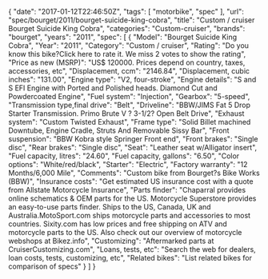 {
    "date": "2017-01-12T22:46:50Z",
    "tags": [
        "motorbike",
        "spec"
    ],
    "url": "spec\/bourget\/2011\/bourget-suicide-king-cobra",
    "title": "Custom \/ cruiser Bourget Suicide King Cobra",
    "categories": "Custom-cruiser",
    "brands": "bourget",
    "years": "2011",
    "spec": [
        {
            "Model": "Bourget Suicide King Cobra",
            "Year": "2011",
            "Category": "Custom \/ cruiser",
            "Rating": "Do you know this bike?Click here to rate it. We miss 2 votes to show the rating",
            "Price as new (MSRP)": "US$ 120000.   Prices depend on country, taxes, accessories, etc",
            "Displacement, ccm": "2146.84",
            "Displacement, cubic inches": "131.00",
            "Engine type": "V2, four-stroke",
            "Engine details": "S and S EFI Engine with Ported  and  Polished heads. Diamond Cut and Powdercoated Engine",
            "Fuel system": "Injection",
            "Gearbox": "5-speed",
            "Transmission type,final drive": "Belt",
            "Driveline": "BBW\/JIMS Fat 5 Drop Starter Transmission. Primo Brute V ? 3-1\/2? Open Belt Drive",
            "Exhaust system": "Custom Twisted Exhaust",
            "Frame type": "Solid Billet machined Downtube, Engine Cradle, Struts And Removable Sissy Bar",
            "Front suspension": "BBW Kobra style Springer Front end",
            "Front brakes": "Single disc",
            "Rear brakes": "Single disc",
            "Seat": "Leather seat w\/Alligator insert",
            "Fuel capacity, litres": "24.60",
            "Fuel capacity, gallons": "6.50",
            "Color options": "White\/red\/black",
            "Starter": "Electric",
            "Factory warranty": "12 Months\/6,000 Mile",
            "Comments": "Custom bike from Bourget?s Bike Works (BBW)",
            "Insurance costs": "Get estimated US insurance cost with a quote from Allstate Motorcycle Insurance",
            "Parts finder": "Chaparral provides online schematics & OEM parts for the US.   Motorcycle Superstore provides an easy-to-use parts finder. Ships to the US, Canada, UK and Australia.MotoSport.com ships motorcycle parts and accessories to most countries.    Sixity.com has low prices and free shipping on ATV and motorcycle parts to the US. Also check out our overview of motorcycle webshops at Bikez.info",
            "Customizing": "Aftermarked parts at CruiserCustomizing.com",
            "Loans, tests, etc": "Search the web for dealers, loan costs, tests, customizing, etc",
            "Related bikes": "List related bikes for comparison of specs"
        }
    ]
}